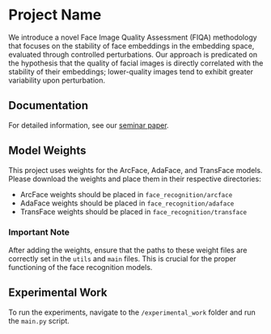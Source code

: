 # Project Name

We introduce a novel Face Image Quality Assessment (FIQA) methodology that focuses on the stability of face embeddings in the embedding space, evaluated through controlled perturbations. Our approach is predicated on the hypothesis that the quality of facial images is directly correlated with the stability of their embeddings; lower-quality images tend to exhibit greater variability upon perturbation.


## Documentation

For detailed information, see our [seminar paper](docs/).

## Model Weights

This project uses weights for the ArcFace, AdaFace, and TransFace models. Please download the weights and place them in their respective directories:

- ArcFace weights should be placed in `face_recognition/arcface`
- AdaFace weights should be placed in `face_recognition/adaface`
- TransFace weights should be placed in `face_recognition/transface`

### Important Note

After adding the weights, ensure that the paths to these weight files are correctly set in the `utils` and `main` files. This is crucial for the proper functioning of the face recognition models.

## Experimental Work

To run the experiments, navigate to the `/experimental_work` folder and run the `main.py` script.
